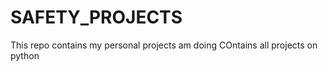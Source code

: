 # SAFETY_PROJECTS
This repo contains my personal projects am doing 
COntains all projects on python 
